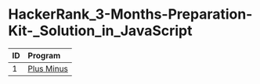 # HackerRank_3-Months-Preparation-Kit-_Solution_in_JavaScript
| ID |   Program     |
| :-------- | :------- | 
| 1      | [Plus Minus](https://github.com/Avinash-web3/JavaScript_Basic_Programs/blob/main/Programs/HelloWorld.js) |  
